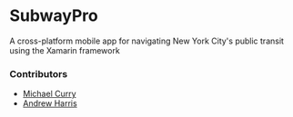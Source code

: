 # SubwayPro
A cross-platform mobile app for navigating New York City's public transit using the Xamarin framework

### Contributors
* [Michael Curry](https://github.com/mikejcurry)
* [Andrew Harris](https://github.com/aharris1)

